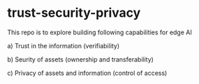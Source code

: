 # trust-security-privacy
This repo is to explore building following capabilities for edge AI

a) Trust in the information (verifiability)

b) Seurity of assets (ownership and transferability)

c) Privacy of assets and information (control of access)
